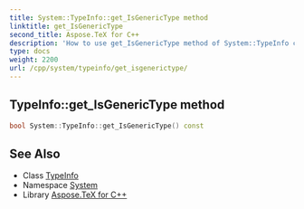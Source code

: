 ```yaml
---
title: System::TypeInfo::get_IsGenericType method
linktitle: get_IsGenericType
second_title: Aspose.TeX for C++
description: 'How to use get_IsGenericType method of System::TypeInfo class in C++.'
type: docs
weight: 2200
url: /cpp/system/typeinfo/get_isgenerictype/
---
```

## TypeInfo::get_IsGenericType method




```cpp
bool System::TypeInfo::get_IsGenericType() const
```

## See Also

* Class [TypeInfo](../)
* Namespace [System](../../)
* Library [Aspose.TeX for C++](../../../)
